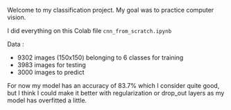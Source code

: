 Welcome to my classification project. My goal was to practice computer vision.

I did everything on this Colab file `cnn_from_scratch.ipynb`

Data :
- 9302 images (150x150) belonging to 6 classes for training
- 3983 images for testing
- 3000 images to predict

For now my model has an accuracy of 83.7% which I consider quite good, 
but I think I could make it better with regularization or drop_out layers as my model has overfitted a little.
